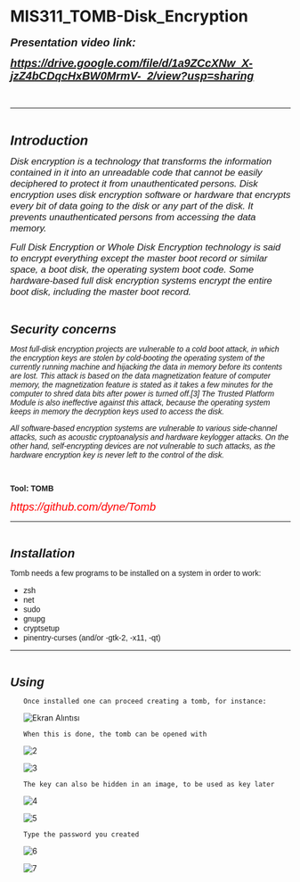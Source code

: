 # MIS311_TOMB-Disk_Encryption


<p><em><strong><span style="font-family: Helvetica; font-size: 20px;">Presentation video link:</span></strong></em></p>
<p><strong><span style="font-family: Helvetica; font-size: 20px;"><em><a href="https://drive.google.com/file/d/1a9ZCcXNw_X-jzZ4bCDqcHxBW0MrmV-_2/view?usp=sharing">https://drive.google.com/file/d/1a9ZCcXNw_X-jzZ4bCDqcHxBW0MrmV-_2/view?usp=sharing</a><br></em></span></strong></p>
<p><br></p>
<hr>
<p><span style="font-family: Helvetica;"><br></span></p>
<p><span style="font-family: Helvetica;"><strong><em><span style="font-size: 24px;">Introduction</span></em></strong></span></p>
<p><span style="font-family: Helvetica;"><em><span style="font-size: 17px;">Disk encryption is a technology that transforms the information contained in it into an unreadable code that cannot be easily deciphered to protect it from unauthenticated persons. Disk encryption uses disk encryption software or hardware that encrypts every bit of data going to the disk or any part of the disk. It prevents unauthenticated persons from accessing the data memory.</span></em></span></p>
<p><span style="font-family: Helvetica;"><span style="font-size: 17px;"><em>Full Disk Encryption or Whole Disk Encryption technology is said to encrypt everything except the master boot record or similar space, a boot disk, the operating system boot code. Some hardware-based full disk encryption systems encrypt the entire boot disk, including the master boot record.</em></span></span></p>
<p><span style="font-family: Helvetica;"><br></span></p>
<p><span style="font-family: Helvetica;"><strong><em><span style="font-size: 22px;">Security concerns</span></em></strong></span></p>
<p><span style="font-family: Helvetica;"><em>Most full-disk encryption projects are vulnerable to a cold boot attack, in which the encryption keys are stolen by cold-booting the operating system of the currently running machine and hijacking the data in memory before its contents are lost. This attack is based on the data magnetization feature of computer memory, the magnetization feature is stated as it takes a few minutes for the computer to shred data bits after power is turned off.[3] The Trusted Platform Module is also ineffective against this attack, because the operating system keeps in memory the decryption keys used to access the disk.</em></span></p>
<p><span style="font-family: Helvetica;"><em>All software-based encryption systems are vulnerable to various side-channel attacks, such as acoustic cryptoanalysis and hardware keylogger attacks. On the other hand, self-encrypting devices are not vulnerable to such attacks, as the hardware encryption key is never left to the control of the disk.</em></span></p>
<p><span style="font-family: Helvetica;"><br></span></p>
<p><span style="font-family: Helvetica;"><strong>Tool: TOMB</strong></span></p>
<p><span style="font-family: Helvetica;"><span style="font-size: 20px; color: red;"><em>https://github.com/dyne/Tomb</em></span></span></p>
<hr>
<p><span style="font-family: Helvetica;"><br></span></p>
<p><span style="font-family: Helvetica;"><strong><em><span style="font-size: 22px;">Installation</span></em></strong></span></p>
<p><span style="font-family: Helvetica;">Tomb needs a few programs to be installed on a system in order to work:</span></p>
<ul>
    <li><span style="font-family: Helvetica;">zsh</span></li>
    <li><span style="font-family: Helvetica;">net</span></li>
    <li><span style="font-family: Helvetica;">sudo</span></li>
    <li><span style="font-family: Helvetica;">gnupg</span></li>
    <li><span style="font-family: Helvetica;">cryptsetup</span></li>
    <li><span style="font-family: Helvetica;">pinentry-curses (and/or -gtk-2, -x11, -qt)</span></li>
</ul>
<hr>
<p><span style="font-family: Helvetica;"><br></span></p>
<p><span style="font-family: Helvetica;"><strong><em><span style="font-size: 22px;">Using</span></em></strong></span></p>
<ul>
  
    Once installed one can proceed creating a tomb, for instance:
  
![Ekran Alıntısı](https://user-images.githubusercontent.com/85017128/123321581-d481df80-d53b-11eb-93cb-4f0d91cc9147.PNG)


    When this is done, the tomb can be opened with
  
  ![2](https://user-images.githubusercontent.com/85017128/123322060-76093100-d53c-11eb-8aa7-53a28f78fb65.PNG)



![3](https://user-images.githubusercontent.com/85017128/123120444-fb151d00-d44c-11eb-87fe-1eca0cddf0b8.PNG)</span></p>



    The key can also be hidden in an image, to be used as key later

![4](https://user-images.githubusercontent.com/85017128/123120446-fb151d00-d44c-11eb-920f-516668e92ef4.PNG)



![5](https://user-images.githubusercontent.com/85017128/123120448-fbadb380-d44c-11eb-96c0-9e65222811bd.PNG)

    Type the password you created

![6](https://user-images.githubusercontent.com/85017128/123322219-b1a3fb00-d53c-11eb-9bb7-60ca7f648a15.PNG)


![7](https://user-images.githubusercontent.com/85017128/123120425-f8b2c300-d44c-11eb-83c0-ffc0d4e5b0bf.PNG)
